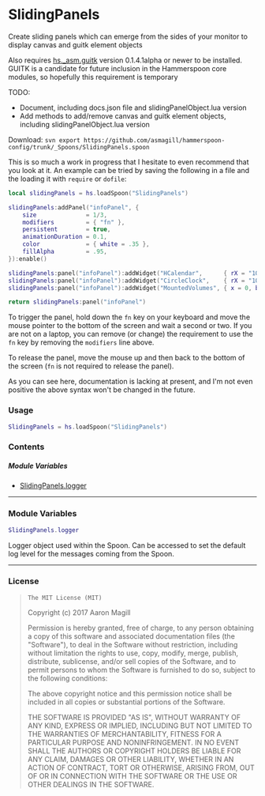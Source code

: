 SlidingPanels
=============

Create sliding panels which can emerge from the sides of your monitor to display canvas and guitk element objects

Also requires [hs._asm.guitk](https://github.com/asmagill/hammerspoon_asm/tree/master/guitk) version 0.1.4.1alpha or newer to be installed.  GUITK is a candidate for future inclusion in the Hammerspoon core modules, so hopefully this requirement is temporary

TODO:
  * Document, including docs.json file and slidingPanelObject.lua version
  * Add methods to add/remove canvas and guitk element objects, including slidingPanelObject.lua version

Download: `svn export https://github.com/asmagill/hammerspoon-config/trunk/_Spoons/SlidingPanels.spoon`

This is so much a work in progress that I hesitate to even recommend that you look at it. An example can be tried by saving the following in a file and the loading it with `require` or `dofile`:

~~~lua
local slidingPanels = hs.loadSpoon("SlidingPanels")

slidingPanels:addPanel("infoPanel", {
    size              = 1/3,
    modifiers         = { "fn" },
    persistent        = true,
    animationDuration = 0.1,
    color             = { white = .35 },
    fillAlpha         = .95,
}):enable()

slidingPanels:panel("infoPanel"):addWidget("HCalendar",      { rX = "100%", bY = "100%" })
slidingPanels:panel("infoPanel"):addWidget("CircleClock",    { rX = "100%",  y = 0      })
slidingPanels:panel("infoPanel"):addWidget("MountedVolumes", { x = 0, bY = "100%" }, { cornerRadius = 20 })

return slidingPanels:panel("infoPanel")
~~~

To trigger the panel, hold down the `fn` key on your keyboard and move the mouse pointer to the bottom of the screen and wait a second or two.  If you are not on a laptop, you can remove (or change) the requirement to use the `fn` key by removing the `modifiers` line above.

To release the panel, move the mouse up and then back to the bottom of the screen (`fn` is not required to release the panel).

As you can see here, documentation is lacking at present, and I'm not even positive the above syntax won't be changed in the future.

### Usage
~~~lua
SlidingPanels = hs.loadSpoon("SlidingPanels")
~~~

### Contents


##### Module Variables
* <a href="#logger">SlidingPanels.logger</a>

- - -

### Module Variables

<a name="logger"></a>
~~~lua
SlidingPanels.logger
~~~
Logger object used within the Spoon. Can be accessed to set the default log level for the messages coming from the Spoon.

- - -

### License

>     The MIT License (MIT)
>
> Copyright (c) 2017 Aaron Magill
>
> Permission is hereby granted, free of charge, to any person obtaining a copy of this software and associated documentation files (the "Software"), to deal in the Software without restriction, including without limitation the rights to use, copy, modify, merge, publish, distribute, sublicense, and/or sell copies of the Software, and to permit persons to whom the Software is furnished to do so, subject to the following conditions:
>
> The above copyright notice and this permission notice shall be included in all copies or substantial portions of the Software.
>
> THE SOFTWARE IS PROVIDED "AS IS", WITHOUT WARRANTY OF ANY KIND, EXPRESS OR IMPLIED, INCLUDING BUT NOT LIMITED TO THE WARRANTIES OF MERCHANTABILITY, FITNESS FOR A PARTICULAR PURPOSE AND NONINFRINGEMENT. IN NO EVENT SHALL THE AUTHORS OR COPYRIGHT HOLDERS BE LIABLE FOR ANY CLAIM, DAMAGES OR OTHER LIABILITY, WHETHER IN AN ACTION OF CONTRACT, TORT OR OTHERWISE, ARISING FROM, OUT OF OR IN CONNECTION WITH THE SOFTWARE OR THE USE OR OTHER DEALINGS IN THE SOFTWARE.
>


